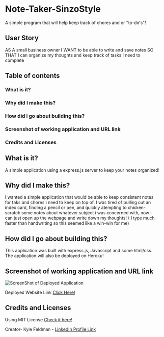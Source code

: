 # Note-Taker-SinzoStyle
A simple program that will help keep track of chores and or "to-do's"!


## User Story
AS A small business owner
I WANT to be able to write and save notes
SO THAT I can organize my thoughts and keep track of tasks I need to complete

## Table of contents

### What is it?
### Why did I make this?
### How did I go about building this?
### Screenshot of working application and URL link
### Credits and Licenses

## What is it?
A simple application using a express.js server to keep your notes organized!

## Why did I make this?
I wanted a simple application that would be able to keep consistent notes for taks and chores i need to keep on top of. I was tired of pulling out an index card, finding a pencil or pen, and quickly atempting to chicken-scratch some notes about whatever subject i was concerned with, now i can just open up the webpage and write down my thoughts! ( I type much faster than handwriting so this seemed like a win-win for me)

## How did I go about building this?
This application was built with express.js, Javascript and some html/css. The application will also be deployed on Heroku!

## Screenshot of working application and URL link
![ScreenShot of Deployed Application](Screenshot_20221213_062038/) 

Deployed Website Link [Click Here!](https://note-taker-sinzo-style.herokuapp.com//)

## Credits and Licenses
Using MIT License [Check it here!](https://opensource.org/licenses/MIT)

Creator- Kyle Feldman - [LinkedIn Profile Link](https://www.linkedin.com/in/kyle-feldman-427b5624b)